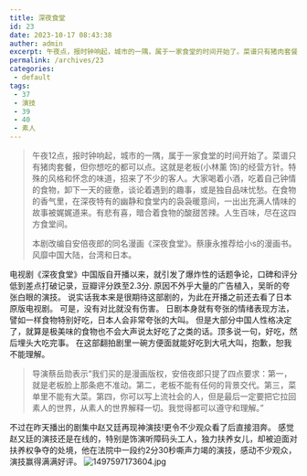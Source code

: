 ```yaml
---
title: 深夜食堂
id: 23
date: 2023-10-17 08:43:38
auther: admin
excerpt: 午夜点，报时钟响起，城市的一隅，属于一家食堂的时间开始了。菜谱只有猪肉套餐，但你想吃的都可以点。这就是老板小林薰饰的经营方针。特殊的风格和怀念的味道，招来了不少的客人。大家喝着小酒，吃着自己钟情的食物，卸下一天的疲惫，谈论着遇到的趣事，或是独自品味忧愁。在食物的香气里，在深夜特有的幽静和食堂内的袅袅暖意间，一出出充满人情味的故事被娓娓道来。有悲有喜，暗合着食物的酸甜苦辣。人生百味，尽在这四方食堂间。本剧改编自安倍夜郎的同名漫画《深夜食堂》。蔡康永推荐给小的漫画书。风靡中国大陆，台湾和日本。电视剧《深夜食堂》中国版自开播以来，就引发了爆炸性的话题争论，口碑和评分低到差点打破记录，豆瓣评分跌至分原因不外乎大量的广告植入，吴昕的夸张白眼的演技。说实话我本来是很期待这部剧的，为此在开播之前还去看了日本原版电视剧。可是，没有对比就没有伤害。日剧本身就有夸张的情绪表现方法，譬如一样食物特别好吃，日本人会非常夸张的大叫。但是大部分中国人性格决定了，就算是极美味
permalink: /archives/23
categories:
 - default
tags: 
 - 37
 - 演技
 - 39
 - 40
 - 素人
---
```


> 午夜12点，报时钟响起，城市的一隅，属于一家食堂的时间开始了。菜谱只有猪肉套餐，但你想吃的都可以点。这就是老板(小林薰 饰)的经营方针。特殊的风格和怀念的味道，招来了不少的客人。大家喝着小酒，吃着自己钟情的食物，卸下一天的疲惫，谈论着遇到的趣事，或是独自品味忧愁。在食物的香气里，在深夜特有的幽静和食堂内的袅袅暖意间，一出出充满人情味的故事被娓娓道来。有悲有喜，暗合着食物的酸甜苦辣。人生百味，尽在这四方食堂间。
> 
> 本剧改编自安倍夜郎的同名漫画《深夜食堂》。蔡康永推荐给小s的漫画书。风靡中国大陆，台湾和日本。


电视剧《深夜食堂》中国版自开播以来，就引发了爆炸性的话题争论，口碑和评分低到差点打破记录，豆瓣评分跌至2.3分.
原因不外乎大量的广告植入，吴昕的夸张白眼的演技。
说实话我本来是很期待这部剧的，为此在开播之前还去看了日本原版电视剧。
可是，没有对比就没有伤害。
日剧本身就有夸张的情绪表现方法，譬如一样食物特别好吃，日本人会非常夸张的大叫。
但是大部分中国人性格决定了，就算是极美味的食物也不会大声说太好吃了之类的话。顶多说一句，好吃，然后埋头大吃完事。
在这部翻拍剧里一碗方便面就能好吃到大吼大叫，抱歉，恕我不能理解。

> 导演蔡岳勋表示“我们买的是漫画版权，安倍夜郎只提了四点要求：第一，就是老板脸上那条疤不准动。第二，老板不能有任何的背景交代。第三，菜单里不能有大菜。第四，你可以写上流社会的人，但是最后一定要把它拉回素人的世界，从素人的世界解释一切。我觉得都可以遵守和理解。”


不过在昨天播出的剧集中赵又廷再现神演技!更令不少观众看了后直接泪奔。
感觉赵又廷的演技还是在线的，特别是饰演听障码头工人，独力扶养女儿，却被迫面对扶养权争夺的处境，他在法院中一段约2分30秒嘶声力竭的演技，感动不少观众，演技赢得满满好评。
![1497597173604.jpg][1]


  [1]: https://xy07-1251893119.costj.myqcloud.com/2017/06/16/2810889746.jpg